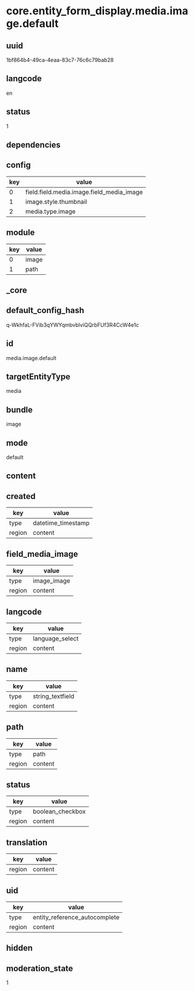 # core.entity_form_display.media.image.default

## uuid
1bf864b4-49ca-4eaa-83c7-76c6c79bab28

## langcode
en

## status
1

## dependencies

## config
|key|value|
|-|-|
|0|field.field.media.image.field_media_image|
|1|image.style.thumbnail|
|2|media.type.image|


## module
|key|value|
|-|-|
|0|image|
|1|path|


## _core

## default_config_hash
q-WkhfaL-FVib3qYWYqmbvblviQQrbFUf3R4CcW4e1c

## id
media.image.default

## targetEntityType
media

## bundle
image

## mode
default

## content

## created
|key|value|
|-|-|
|type|datetime_timestamp|
|region|content|


## field_media_image
|key|value|
|-|-|
|type|image_image|
|region|content|


## langcode
|key|value|
|-|-|
|type|language_select|
|region|content|


## name
|key|value|
|-|-|
|type|string_textfield|
|region|content|


## path
|key|value|
|-|-|
|type|path|
|region|content|


## status
|key|value|
|-|-|
|type|boolean_checkbox|
|region|content|


## translation
|key|value|
|-|-|
|region|content|


## uid
|key|value|
|-|-|
|type|entity_reference_autocomplete|
|region|content|


## hidden

## moderation_state
1
